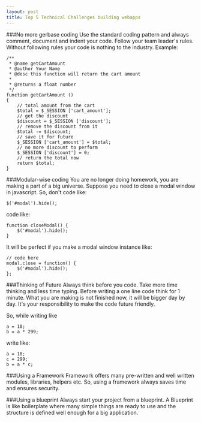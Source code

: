```yaml
---
layout: post
title: Top 5 Technical Challenges building webapps
---
```


###No more gerbase coding
Use the standard coding pattern and always comment, document and indent your code. Follow your team leader's rules. Without following rules your code is nothing to the industry. Example:
```
/**
 * @name getCartAmount
 * @author Your Name
 * @desc this function will return the cart amount
 * 
 * @returns a float number
 */
function getCartAmount ()
{
	// total amount from the cart
	$total = $_SESSION ['cart_amount'];
	// get the discount
	$discount = $_SESSION ['discount'];
	// remove the discount from it
	$total -= $discount;
	// save it for future
	$_SESSION ['cart_amount'] = $total;
	// no more discount to perform
	$_SESSION ['discount'] = 0;
	// return the total now
	return $total;
}
```

###Modular-wise coding
You are no longer doing homework, you are making a part of a big universe. Suppose you need to close a modal window in javascript.
So, don't code like:
```
$('#modal').hide();
```
code like:
```
function closeModal() {
	$('#modal').hide();
}
```
It will be perfect if you make a modal window instance like:
```
// code here
modal.close = function() {
	$('#modal').hide();
};
```

###Thinking of Future
Always think before you code. Take more time thinking and less time typing. Before writing a one line code think for 1 minute. What you are making is not finished now, it will be bigger day by day. It's your responsibility to make the code future friendly.

So, while writing like
```
a = 10;
b = a * 299;
```
write like:
```
a = 10;
c = 299;
b = a * c;
```

###Using a Framework
Framework offers many pre-written and well written modules, libraries, helpers etc. So, using a framework always saves time and ensures security.

###Using a blueprint
Always start your project from a blueprint. A Blueprint is like boilerplate where many simple things are ready to use and the structure is defined well enough for a big application.
